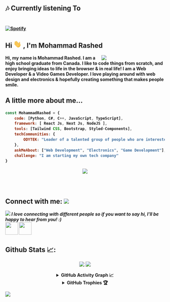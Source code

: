 ## <B>🎶 Currently listening To <br><br>
[![Spotify](https://novatorem-m7d2.vercel.app/api/spotify)](https://open.spotify.com)

<h2> Hi <img src="https://raw.githubusercontent.com/ABSphreak/ABSphreak/master/gifs/Hi.gif" width="25px"> , I'm Mohammad Rashed</h2>

<img align='right' src='https://octodex.github.com/images/daftpunktocat-thomas.gif' width='200"'>

Hi, my name is Mohammad Rashed. I am a high school graduate from Canada. I like to code things from scratch, and enjoy bringing ideas to life in the browser & in real life! I am a Web Developer & a Video Games Developer. I love playing around with web design and electronics & hopefully creating something that makes people smile.


## A little more about me...  
```javascript
const MohammadRashed = {
	code: [Python, C#, C++, JavaScript, TypeScript],
	framework: [ React Js, Next Js, NodeJS ],
	tools: [Tailwind CSS, Bootstrap, Styled-Components],
	techCommunities: {
		ODYTEK: "Leader of a talented group of people who are interested in technology."
	},
	askMeAbout: ["Web Development", "Electronics", "Game Development"],
	challenge: "I am starting my own tech company"
}
```

<p align="center">
   
   <img align="center" src="https://github-readme-streak-stats.herokuapp.com?user=m7d2&theme=neon-dark"/>

</p>

## Connect with me: <img src="https://user-images.githubusercontent.com/53649201/99296951-8ef68900-286d-11eb-9bf3-fdb6cf13b585.gif" height="32px" style="padding-top: 50px;">
<img src="https://media.giphy.com/media/LnQjpWaON8nhr21vNW/giphy.gif" width="60"> <em><b>I love connecting with different people</b> so if you want to say <b>hi, I'll be happy to hear from you!</b> :)</em>  
[<img width='40' height='40' src="https://user-images.githubusercontent.com/64153988/126858102-f8eb952a-0273-41f6-add2-6ab7dab8cfe4.png"/>](https://www.linkedin.com/in/mohammad-rashed-9454391ab/)
[<img width='40' height='40' src="https://user-images.githubusercontent.com/64153988/126858150-193ef995-c8f9-4e46-ac2a-2a96f5897b4f.png"/>](https://twitter.com/m7d_syr) 
<br />

<summary><h2>Github Stats 📈:</h2></summary>
	
<p align="center">
  <img height= "180px" src="https://github-readme-stats-m7d2.vercel.app/api?username=m7d2&show_icons=true&title_color=ff0066&icon_color=bb2acf&text_color=00ffff&bg_color=00001a&count_private=true" />
  <img height= "180px" src="https://github-readme-stats.vercel.app/api/top-langs/?username=m7d2&title_color=ff0066&icon_color=bb2acf&text_color=00ffff&bg_color=00001a&layout=compact&hide=css" />
</p>

<details align="center">
  <summary>GitHub Activity Graph 📈</summary>
<p align="center">
  <img src="https://activity-graph.herokuapp.com/graph?username=m7d2&theme=xcode" />
</p>
</details>

<details align="center">
  <summary>GitHub Trophies 🏆</summary>
<p align="center">
  <a href="https://github.com/ryo-ma/github-profile-trophy" target="_blank">
    <img src="https://hacked-github-stat-trophies.vercel.app/?username=m7d2&column=4&margin-w=5&margin-h=5&rank=SECRET,SSS,SS,S,AAA,AA,A,B,C,UNKNOWN&theme=darkhub"/>
  </a>
</p>
</details>

<p><code><img height="20" src="https://komarev.com/ghpvc/?username=m7d2&color=blue"></code></p>




